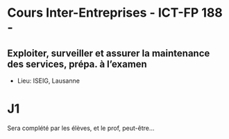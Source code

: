 # Cours Inter-Entreprises - ICT-FP 188 - 
## Exploiter, surveiller et assurer la maintenance des services, prépa. à l’examen
* Lieu: ISEIG, Lausanne

# J1
Sera complété par les élèves, et le prof, peut-être...
